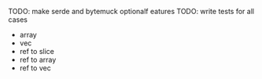 TODO: make serde and bytemuck optionalf eatures
TODO: write tests for all cases
- array
- vec
- ref to slice
- ref to array
- ref to vec
